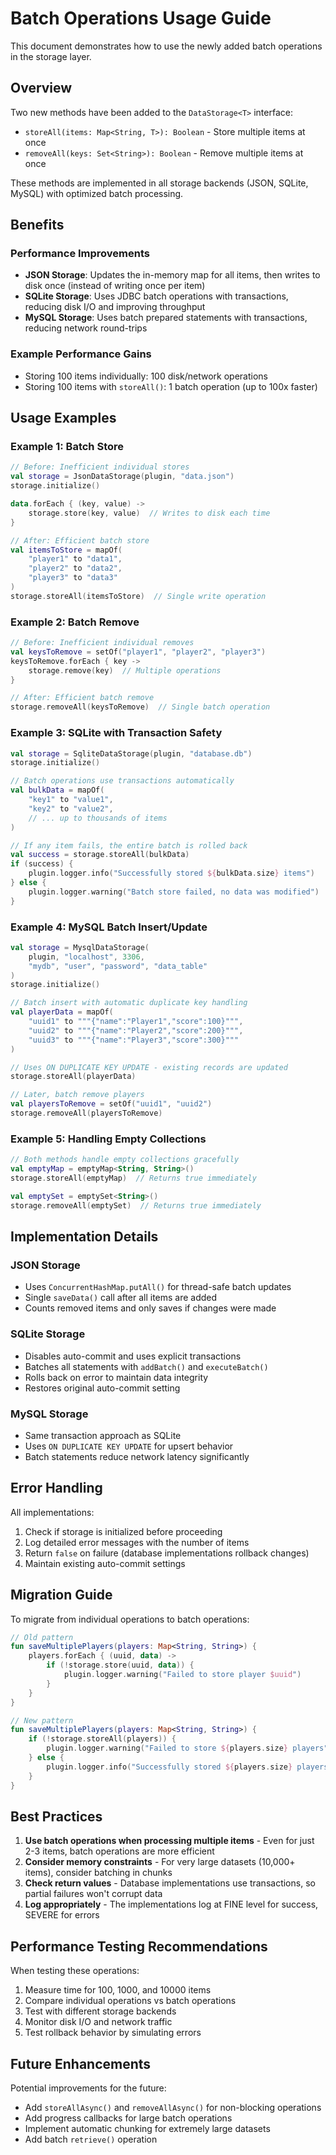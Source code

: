 # Batch Operations Usage Guide

This document demonstrates how to use the newly added batch operations in the storage layer.

## Overview

Two new methods have been added to the `DataStorage<T>` interface:
- `storeAll(items: Map<String, T>): Boolean` - Store multiple items at once
- `removeAll(keys: Set<String>): Boolean` - Remove multiple items at once

These methods are implemented in all storage backends (JSON, SQLite, MySQL) with optimized batch processing.

## Benefits

### Performance Improvements
- **JSON Storage**: Updates the in-memory map for all items, then writes to disk once (instead of writing once per item)
- **SQLite Storage**: Uses JDBC batch operations with transactions, reducing disk I/O and improving throughput
- **MySQL Storage**: Uses batch prepared statements with transactions, reducing network round-trips

### Example Performance Gains
- Storing 100 items individually: 100 disk/network operations
- Storing 100 items with `storeAll()`: 1 batch operation (up to 100x faster)

## Usage Examples

### Example 1: Batch Store
```kotlin
// Before: Inefficient individual stores
val storage = JsonDataStorage(plugin, "data.json")
storage.initialize()

data.forEach { (key, value) ->
    storage.store(key, value)  // Writes to disk each time
}

// After: Efficient batch store
val itemsToStore = mapOf(
    "player1" to "data1",
    "player2" to "data2",
    "player3" to "data3"
)
storage.storeAll(itemsToStore)  // Single write operation
```

### Example 2: Batch Remove
```kotlin
// Before: Inefficient individual removes
val keysToRemove = setOf("player1", "player2", "player3")
keysToRemove.forEach { key ->
    storage.remove(key)  // Multiple operations
}

// After: Efficient batch remove
storage.removeAll(keysToRemove)  // Single batch operation
```

### Example 3: SQLite with Transaction Safety
```kotlin
val storage = SqliteDataStorage(plugin, "database.db")
storage.initialize()

// Batch operations use transactions automatically
val bulkData = mapOf(
    "key1" to "value1",
    "key2" to "value2",
    // ... up to thousands of items
)

// If any item fails, the entire batch is rolled back
val success = storage.storeAll(bulkData)
if (success) {
    plugin.logger.info("Successfully stored ${bulkData.size} items")
} else {
    plugin.logger.warning("Batch store failed, no data was modified")
}
```

### Example 4: MySQL Batch Insert/Update
```kotlin
val storage = MysqlDataStorage(
    plugin, "localhost", 3306, 
    "mydb", "user", "password", "data_table"
)
storage.initialize()

// Batch insert with automatic duplicate key handling
val playerData = mapOf(
    "uuid1" to """{"name":"Player1","score":100}""",
    "uuid2" to """{"name":"Player2","score":200}""",
    "uuid3" to """{"name":"Player3","score":300}"""
)

// Uses ON DUPLICATE KEY UPDATE - existing records are updated
storage.storeAll(playerData)

// Later, batch remove players
val playersToRemove = setOf("uuid1", "uuid2")
storage.removeAll(playersToRemove)
```

### Example 5: Handling Empty Collections
```kotlin
// Both methods handle empty collections gracefully
val emptyMap = emptyMap<String, String>()
storage.storeAll(emptyMap)  // Returns true immediately

val emptySet = emptySet<String>()
storage.removeAll(emptySet)  // Returns true immediately
```

## Implementation Details

### JSON Storage
- Uses `ConcurrentHashMap.putAll()` for thread-safe batch updates
- Single `saveData()` call after all items are added
- Counts removed items and only saves if changes were made

### SQLite Storage
- Disables auto-commit and uses explicit transactions
- Batches all statements with `addBatch()` and `executeBatch()`
- Rolls back on error to maintain data integrity
- Restores original auto-commit setting

### MySQL Storage
- Same transaction approach as SQLite
- Uses `ON DUPLICATE KEY UPDATE` for upsert behavior
- Batch statements reduce network latency significantly

## Error Handling

All implementations:
1. Check if storage is initialized before proceeding
2. Log detailed error messages with the number of items
3. Return `false` on failure (database implementations rollback changes)
4. Maintain existing auto-commit settings

## Migration Guide

To migrate from individual operations to batch operations:

```kotlin
// Old pattern
fun saveMultiplePlayers(players: Map<String, String>) {
    players.forEach { (uuid, data) ->
        if (!storage.store(uuid, data)) {
            plugin.logger.warning("Failed to store player $uuid")
        }
    }
}

// New pattern
fun saveMultiplePlayers(players: Map<String, String>) {
    if (!storage.storeAll(players)) {
        plugin.logger.warning("Failed to store ${players.size} players")
    } else {
        plugin.logger.info("Successfully stored ${players.size} players")
    }
}
```

## Best Practices

1. **Use batch operations when processing multiple items** - Even for just 2-3 items, batch operations are more efficient
2. **Consider memory constraints** - For very large datasets (10,000+ items), consider batching in chunks
3. **Check return values** - Database implementations use transactions, so partial failures won't corrupt data
4. **Log appropriately** - The implementations log at FINE level for success, SEVERE for errors

## Performance Testing Recommendations

When testing these operations:
1. Measure time for 100, 1000, and 10000 items
2. Compare individual operations vs batch operations
3. Test with different storage backends
4. Monitor disk I/O and network traffic
5. Test rollback behavior by simulating errors

## Future Enhancements

Potential improvements for the future:
- Add `storeAllAsync()` and `removeAllAsync()` for non-blocking operations
- Add progress callbacks for large batch operations
- Implement automatic chunking for extremely large datasets
- Add batch `retrieve()` operation
